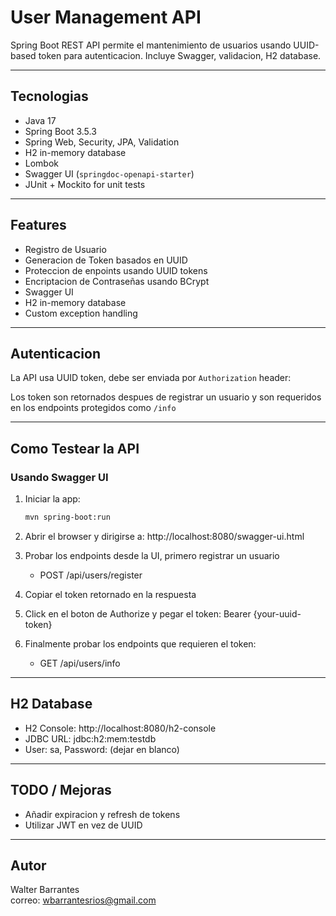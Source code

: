 # User Management API

 Spring Boot REST API permite el mantenimiento de usuarios usando UUID-based token para autenticacion. Incluye Swagger, validacion, H2 database.

---

##  Tecnologias

- Java 17
- Spring Boot 3.5.3
- Spring Web, Security, JPA, Validation
- H2 in-memory database
- Lombok
- Swagger UI (`springdoc-openapi-starter`)
- JUnit + Mockito for unit tests

---

## Features

- Registro de Usuario
- Generacion de Token basados en UUID
- Proteccion de enpoints usando UUID tokens
- Encriptacion de Contraseñas usando BCrypt  
-  Swagger UI 
-  H2 in-memory database
-  Custom exception handling

---

##  Autenticacion

La API usa UUID token, debe ser enviada por `Authorization` header:

Los token son retornados despues de registrar un usuario y son requeridos en los endpoints protegidos como `/info`

---

## Como Testear la API

###  Usando Swagger UI

1. Iniciar la app:
   ```bash
   mvn spring-boot:run

2. Abrir el browser y dirigirse a: http://localhost:8080/swagger-ui.html

3. Probar los endpoints desde la UI, primero registrar un usuario
   * POST /api/users/register 
4. Copiar el token retornado en la respuesta 
5. Click en el boton de Authorize y pegar el token: Bearer {your-uuid-token}
6. Finalmente probar los endpoints que requieren el token:
    * GET /api/users/info
---

## H2 Database
- H2 Console: http://localhost:8080/h2-console
- JDBC URL: jdbc:h2:mem:testdb
- User: sa, Password: (dejar en blanco)

---
## TODO / Mejoras

- Añadir expiracion y refresh de tokens
- Utilizar JWT en vez de UUID

---

## Autor

Walter Barrantes  
correo: wbarrantesrios@gmail.com


